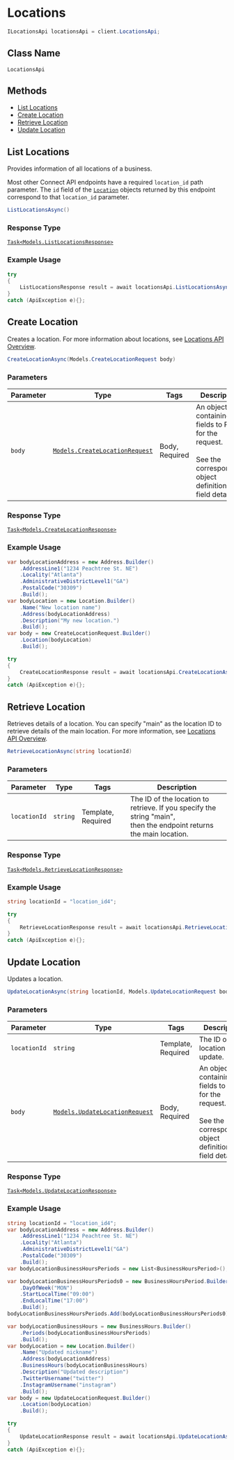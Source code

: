 # Locations

```csharp
ILocationsApi locationsApi = client.LocationsApi;
```

## Class Name

`LocationsApi`

## Methods

* [List Locations](/doc/locations.md#list-locations)
* [Create Location](/doc/locations.md#create-location)
* [Retrieve Location](/doc/locations.md#retrieve-location)
* [Update Location](/doc/locations.md#update-location)

## List Locations

Provides information of all locations of a business.

Most other Connect API endpoints have a required `location_id` path parameter.
The `id` field of the [`Location`](#type-location) objects returned by this
endpoint correspond to that `location_id` parameter.

```csharp
ListLocationsAsync()
```

### Response Type

[`Task<Models.ListLocationsResponse>`](/doc/models/list-locations-response.md)

### Example Usage

```csharp
try
{
    ListLocationsResponse result = await locationsApi.ListLocationsAsync();
}
catch (ApiException e){};
```

## Create Location

Creates a location.
For more information about locations, see [Locations API Overview](https://developer.squareup.com/docs/locations-api).

```csharp
CreateLocationAsync(Models.CreateLocationRequest body)
```

### Parameters

| Parameter | Type | Tags | Description |
|  --- | --- | --- | --- |
| `body` | [`Models.CreateLocationRequest`](/doc/models/create-location-request.md) | Body, Required | An object containing the fields to POST for the request.<br><br>See the corresponding object definition for field details. |

### Response Type

[`Task<Models.CreateLocationResponse>`](/doc/models/create-location-response.md)

### Example Usage

```csharp
var bodyLocationAddress = new Address.Builder()
    .AddressLine1("1234 Peachtree St. NE")
    .Locality("Atlanta")
    .AdministrativeDistrictLevel1("GA")
    .PostalCode("30309")
    .Build();
var bodyLocation = new Location.Builder()
    .Name("New location name")
    .Address(bodyLocationAddress)
    .Description("My new location.")
    .Build();
var body = new CreateLocationRequest.Builder()
    .Location(bodyLocation)
    .Build();

try
{
    CreateLocationResponse result = await locationsApi.CreateLocationAsync(body);
}
catch (ApiException e){};
```

## Retrieve Location

Retrieves details of a location. You can specify "main" 
as the location ID to retrieve details of the 
main location. For more information, 
see [Locations API Overview](https://developer.squareup.com/docs/docs/locations-api).

```csharp
RetrieveLocationAsync(string locationId)
```

### Parameters

| Parameter | Type | Tags | Description |
|  --- | --- | --- | --- |
| `locationId` | `string` | Template, Required | The ID of the location to retrieve. If you specify the string "main",<br>then the endpoint returns the main location. |

### Response Type

[`Task<Models.RetrieveLocationResponse>`](/doc/models/retrieve-location-response.md)

### Example Usage

```csharp
string locationId = "location_id4";

try
{
    RetrieveLocationResponse result = await locationsApi.RetrieveLocationAsync(locationId);
}
catch (ApiException e){};
```

## Update Location

Updates a location.

```csharp
UpdateLocationAsync(string locationId, Models.UpdateLocationRequest body)
```

### Parameters

| Parameter | Type | Tags | Description |
|  --- | --- | --- | --- |
| `locationId` | `string` | Template, Required | The ID of the location to update. |
| `body` | [`Models.UpdateLocationRequest`](/doc/models/update-location-request.md) | Body, Required | An object containing the fields to POST for the request.<br><br>See the corresponding object definition for field details. |

### Response Type

[`Task<Models.UpdateLocationResponse>`](/doc/models/update-location-response.md)

### Example Usage

```csharp
string locationId = "location_id4";
var bodyLocationAddress = new Address.Builder()
    .AddressLine1("1234 Peachtree St. NE")
    .Locality("Atlanta")
    .AdministrativeDistrictLevel1("GA")
    .PostalCode("30309")
    .Build();
var bodyLocationBusinessHoursPeriods = new List<BusinessHoursPeriod>();

var bodyLocationBusinessHoursPeriods0 = new BusinessHoursPeriod.Builder()
    .DayOfWeek("MON")
    .StartLocalTime("09:00")
    .EndLocalTime("17:00")
    .Build();
bodyLocationBusinessHoursPeriods.Add(bodyLocationBusinessHoursPeriods0);

var bodyLocationBusinessHours = new BusinessHours.Builder()
    .Periods(bodyLocationBusinessHoursPeriods)
    .Build();
var bodyLocation = new Location.Builder()
    .Name("Updated nickname")
    .Address(bodyLocationAddress)
    .BusinessHours(bodyLocationBusinessHours)
    .Description("Updated description")
    .TwitterUsername("twitter")
    .InstagramUsername("instagram")
    .Build();
var body = new UpdateLocationRequest.Builder()
    .Location(bodyLocation)
    .Build();

try
{
    UpdateLocationResponse result = await locationsApi.UpdateLocationAsync(locationId, body);
}
catch (ApiException e){};
```

